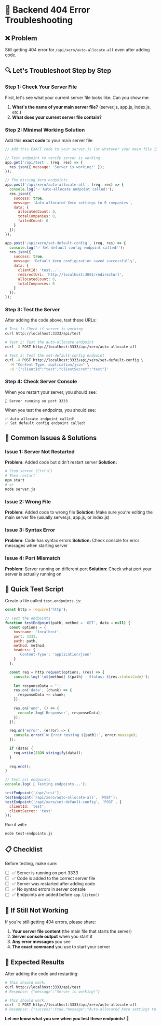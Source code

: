 # 🚨 Backend 404 Error Troubleshooting

## ❌ **Problem**
Still getting 404 error for `/api/xero/auto-allocate-all` even after adding code.

## 🔍 **Let's Troubleshoot Step by Step**

### **Step 1: Check Your Server File**

First, let's see what your current server file looks like. Can you show me:

1. **What's the name of your main server file?** (server.js, app.js, index.js, etc.)
2. **What does your current server file contain?**

### **Step 2: Minimal Working Solution**

Add this **exact code** to your main server file:

```javascript
// Add this EXACT code to your server.js (or whatever your main file is called)

// Test endpoint to verify server is working
app.get('/api/test', (req, res) => {
  res.json({ message: 'Server is working!' });
});

// The missing Xero endpoints
app.post('/api/xero/auto-allocate-all', (req, res) => {
  console.log('✅ Auto-allocate endpoint called!');
  res.json({
    success: true,
    message: 'Auto-allocated Xero settings to 0 companies',
    data: {
      allocatedCount: 0,
      totalCompanies: 0,
      failedCount: 0
    }
  });
});

app.post('/api/xero/set-default-config', (req, res) => {
  console.log('✅ Set default config endpoint called!');
  res.json({
    success: true,
    message: 'Default Xero configuration saved successfully',
    data: {
      clientId: 'test...',
      redirectUri: 'http://localhost:3001/redirecturl',
      allocatedCount: 0,
      totalCompanies: 0
    }
  });
});
```

### **Step 3: Test the Server**

After adding the code above, test these URLs:

```bash
# Test 1: Check if server is working
curl http://localhost:3333/api/test

# Test 2: Test the auto-allocate endpoint
curl -X POST http://localhost:3333/api/xero/auto-allocate-all

# Test 3: Test the set-default-config endpoint
curl -X POST http://localhost:3333/api/xero/set-default-config \
  -H "Content-Type: application/json" \
  -d '{"clientId":"test","clientSecret":"test"}'
```

### **Step 4: Check Server Console**

When you restart your server, you should see:
```
🚀 Server running on port 3333
```

When you test the endpoints, you should see:
```
✅ Auto-allocate endpoint called!
✅ Set default config endpoint called!
```

## 🔧 **Common Issues & Solutions**

### **Issue 1: Server Not Restarted**
**Problem:** Added code but didn't restart server
**Solution:** 
```bash
# Stop server (Ctrl+C)
# Then restart
npm start
# or
node server.js
```

### **Issue 2: Wrong File**
**Problem:** Added code to wrong file
**Solution:** Make sure you're editing the main server file (usually server.js, app.js, or index.js)

### **Issue 3: Syntax Error**
**Problem:** Code has syntax errors
**Solution:** Check console for error messages when starting server

### **Issue 4: Port Mismatch**
**Problem:** Server running on different port
**Solution:** Check what port your server is actually running on

## 🧪 **Quick Test Script**

Create a file called `test-endpoints.js`:

```javascript
const http = require('http');

// Test the endpoints
function testEndpoint(path, method = 'GET', data = null) {
  const options = {
    hostname: 'localhost',
    port: 3333,
    path: path,
    method: method,
    headers: {
      'Content-Type': 'application/json'
    }
  };

  const req = http.request(options, (res) => {
    console.log(`\n${method} ${path} - Status: ${res.statusCode}`);
    
    let responseData = '';
    res.on('data', (chunk) => {
      responseData += chunk;
    });
    
    res.on('end', () => {
      console.log('Response:', responseData);
    });
  });

  req.on('error', (error) => {
    console.error(`❌ Error testing ${path}:`, error.message);
  });

  if (data) {
    req.write(JSON.stringify(data));
  }
  
  req.end();
}

// Test all endpoints
console.log('🧪 Testing endpoints...');

testEndpoint('/api/test');
testEndpoint('/api/xero/auto-allocate-all', 'POST');
testEndpoint('/api/xero/set-default-config', 'POST', {
  clientId: 'test',
  clientSecret: 'test'
});
```

Run it with:
```bash
node test-endpoints.js
```

## 📋 **Checklist**

Before testing, make sure:

- [ ] ✅ Server is running on port 3333
- [ ] ✅ Code is added to the correct server file
- [ ] ✅ Server was restarted after adding code
- [ ] ✅ No syntax errors in server console
- [ ] ✅ Endpoints are added before `app.listen()`

## 🚨 **If Still Not Working**

If you're still getting 404 errors, please share:

1. **Your server file content** (the main file that starts the server)
2. **Server console output** when you start it
3. **Any error messages** you see
4. **The exact command** you use to start your server

## 🎯 **Expected Results**

After adding the code and restarting:

```bash
# This should work:
curl http://localhost:3333/api/test
# Response: {"message":"Server is working!"}

# This should work:
curl -X POST http://localhost:3333/api/xero/auto-allocate-all
# Response: {"success":true,"message":"Auto-allocated Xero settings to 0 companies",...}
```

**Let me know what you see when you test these endpoints!** 🚀






